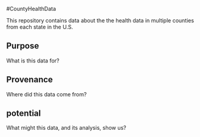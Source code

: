 #CountyHealthData 

This repository contains data about the the health data in multiple counties from each state in the U.S.

## Purpose
What is this data for?

## Provenance
Where did this data come from?

## potential
What might this data, and its analysis, show us?

